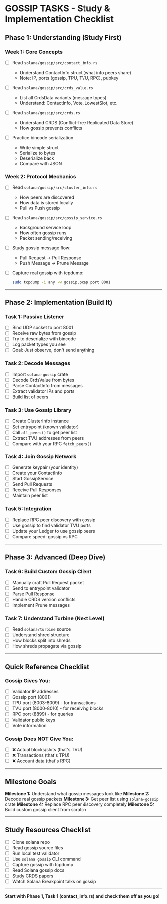 # GOSSIP TASKS - Study & Implementation Checklist

## **Phase 1: Understanding (Study First)**

### **Week 1: Core Concepts**
- [ ] Read `solana/gossip/src/contact_info.rs`
  - Understand ContactInfo struct (what info peers share)
  - Note: IP, ports (gossip, TPU, TVU, RPC), pubkey
  
- [ ] Read `solana/gossip/src/crds_value.rs`
  - List all CrdsData variants (message types)
  - Understand: ContactInfo, Vote, LowestSlot, etc.
  
- [ ] Read `solana/gossip/src/crds.rs`
  - Understand CRDS (Conflict-free Replicated Data Store)
  - How gossip prevents conflicts

- [ ] Practice bincode serialization
  - Write simple struct
  - Serialize to bytes
  - Deserialize back
  - Compare with JSON

### **Week 2: Protocol Mechanics**
- [ ] Read `solana/gossip/src/cluster_info.rs`
  - How peers are discovered
  - How data is stored locally
  - Pull vs Push gossip
  
- [ ] Read `solana/gossip/src/gossip_service.rs`
  - Background service loop
  - How often gossip runs
  - Packet sending/receiving

- [ ] Study gossip message flow:
  - Pull Request → Pull Response
  - Push Message → Prune Message
  
- [ ] Capture real gossip with tcpdump:
  ```bash
  sudo tcpdump -i any -w gossip.pcap port 8001
  ```

---

## **Phase 2: Implementation (Build It)**

### **Task 1: Passive Listener**
- [ ] Bind UDP socket to port 8001
- [ ] Receive raw bytes from gossip
- [ ] Try to deserialize with bincode
- [ ] Log packet types you see
- [ ] Goal: Just observe, don't send anything

### **Task 2: Decode Messages**
- [ ] Import `solana-gossip` crate
- [ ] Decode CrdsValue from bytes
- [ ] Parse ContactInfo from messages
- [ ] Extract validator IPs and ports
- [ ] Build list of peers

### **Task 3: Use Gossip Library**
- [ ] Create ClusterInfo instance
- [ ] Set entrypoint (known validator)
- [ ] Call `all_peers()` to get peer list
- [ ] Extract TVU addresses from peers
- [ ] Compare with your RPC `fetch_peers()`

### **Task 4: Join Gossip Network**
- [ ] Generate keypair (your identity)
- [ ] Create your ContactInfo
- [ ] Start GossipService
- [ ] Send Pull Requests
- [ ] Receive Pull Responses
- [ ] Maintain peer list

### **Task 5: Integration**
- [ ] Replace RPC peer discovery with gossip
- [ ] Use gossip to find validator TVU ports
- [ ] Update your Ledger to use gossip peers
- [ ] Compare speed: gossip vs RPC

---

## **Phase 3: Advanced (Deep Dive)**

### **Task 6: Build Custom Gossip Client**
- [ ] Manually craft Pull Request packet
- [ ] Send to entrypoint validator
- [ ] Parse Pull Response
- [ ] Handle CRDS version conflicts
- [ ] Implement Prune messages

### **Task 7: Understand Turbine (Next Level)**
- [ ] Read `solana/turbine` source
- [ ] Understand shred structure
- [ ] How blocks split into shreds
- [ ] How shreds propagate via gossip

---

## **Quick Reference Checklist**

### **Gossip Gives You:**
- [ ] Validator IP addresses
- [ ] Gossip port (8001)
- [ ] TPU port (8003-8009) - for transactions
- [ ] TVU port (8000-8010) - for receiving blocks
- [ ] RPC port (8899) - for queries
- [ ] Validator public keys
- [ ] Vote information

### **Gossip Does NOT Give You:**
- [ ] ❌ Actual blocks/slots (that's TVU)
- [ ] ❌ Transactions (that's TPU)
- [ ] ❌ Account data (that's RPC)

---

## **Milestone Goals**

**Milestone 1:** Understand what gossip messages look like
**Milestone 2:** Decode real gossip packets
**Milestone 3:** Get peer list using `solana-gossip` crate
**Milestone 4:** Replace RPC peer discovery completely
**Milestone 5:** Build custom gossip client from scratch

---

## **Study Resources Checklist**

- [ ] Clone solana repo
- [ ] Read gossip source files
- [ ] Run local test validator
- [ ] Use `solana gossip` CLI command
- [ ] Capture gossip with tcpdump
- [ ] Read Solana gossip docs
- [ ] Study CRDS papers
- [ ] Watch Solana Breakpoint talks on gossip

---

**Start with Phase 1, Task 1 (contact_info.rs) and check them off as you go!**